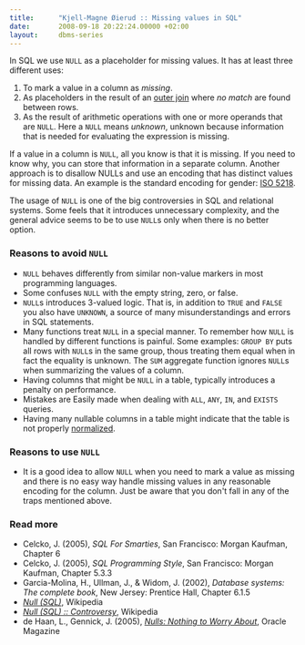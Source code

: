 ```yaml
---
title:      "Kjell-Magne Øierud :: Missing values in SQL"
date:       2008-09-18 20:22:24.00000 +02:00
layout:     dbms-series
---
```


In SQL we use `NULL` as a placeholder for missing values. It has at
least three different uses:

1. To mark a value in a column as _missing_.
2. As placeholders in the result of an [outer join][1] where _no
   match_ are found between rows.
3. As the result of arithmetic operations with one or more operands
   that are `NULL`. Here a `NULL` means _unknown_, unknown because
   information that is needed for evaluating the expression is
   missing.


If a value in a column is `NULL`, all you know is that it is missing. If
you need to know why, you can store that information in a separate
column.  Another approach is to disallow NULLs and use an encoding
that has distinct values for missing data. An example is the standard
encoding for gender: [ISO 5218][2].

The usage of `NULL` is one of the big controversies in SQL and
relational systems. Some feels that it introduces unnecessary
complexity, and the general advice seems to be to use `NULL`s only when
there is no better option.

### Reasons to avoid `NULL`

- `NULL` behaves differently from similar non-value markers in most
  programming languages.
- Some confuses `NULL` with the empty string, zero, or false.
- `NULL`s introduces 3-valued logic. That is, in addition to `TRUE` and
  `FALSE` you also have `UNKNOWN`, a source of many misunderstandings and
  errors in SQL statements.
- Many functions treat `NULL` in a special manner. To remember how `NULL`
  is handled by different functions is painful. Some examples: `GROUP
  BY` puts all rows with `NULL`s in the same group, thous treating them
  equal when in fact the equality is unknown. The `SUM` aggregate
  function ignores `NULL`s when summarizing the values of a column.
- Having columns that might be `NULL` in a table, typically introduces a
  penalty on performance.
- Mistakes are Easily made when dealing with `ALL`, `ANY`, `IN`, and `EXISTS`
  queries.
- Having many nullable columns in a table might indicate that the
  table is not properly [normalized][3].

### Reasons to use `NULL`

- It is a good idea to allow `NULL` when you need to mark a value as
  missing and there is no easy way handle missing values in any
  reasonable encoding for the column. Just be aware that you don't
  fall in any of the traps mentioned above.

### Read more

<ul class="bibliography">
  <li>
    Celcko, J. (2005), <em>SQL For Smarties</em>, San Francisco: Morgan Kaufman, Chapter 6
  </li>
  <li>
    Celcko, J. (2005), <em>SQL Programming Style</em>, San Francisco: Morgan Kaufman, Chapter 5.3.3
  </li>
  <li>
    Garcia-Molina, H., Ullman, J., &amp; Widom, J. (2002), <em>Database systems: The complete book</em>, New Jersey: Prentice Hall, Chapter 6.1.5
  </li>
  <li>
    <em><a href="http://en.wikipedia.org/wiki/Null_%28SQL%29">Null (SQL)</a></em>, Wikipedia
  </li>
  <li>
    <em><a href="http://en.wikipedia.org/wiki/Null_%28SQL%29#Controversy">Null (SQL) :: Controversy</a></em>, Wikipedia
  </li>
  <li>
    de Haan, L., Gennick, J. (2005), <em><a href="http://www.oracle.com/technetwork/issue-archive/2005/05-jul/o45sql-097727.html">Nulls: Nothing to Worry About</a></em>, Oracle Magazine
  </li>
</ul>

[1]: http://en.wikipedia.org/wiki/Join_(SQL)#Outer_join
[2]: http://en.wikipedia.org/wiki/ISO_5218
[3]: http://en.wikipedia.org/wiki/Database_normalization

